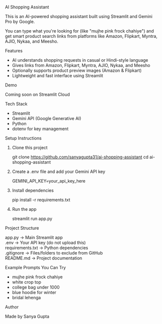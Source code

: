 AI Shopping Assistant

This is an AI-powered shopping assistant built using Streamlit and Gemini Pro by Google.

You can type what you're looking for (like "mujhe pink frock chahiye") and get smart product search links from platforms like Amazon, Flipkart, Myntra, AJIO, Nykaa, and Meesho.



Features

- AI understands shopping requests in casual or Hindi-style language
- Gives links from Amazon, Flipkart, Myntra, AJIO, Nykaa, and Meesho
- Optionally supports product preview images (Amazon & Flipkart)
- Lightweight and fast interface using Streamlit

Demo

Coming soon on Streamlit Cloud

Tech Stack

- Streamlit
- Gemini API (Google Generative AI)
- Python
- dotenv for key management

Setup Instructions

1. Clone this project

   git clone https://github.com/sanyagupta31/ai-shopping-assistant
   cd ai-shopping-assistant

2. Create a .env file and add your Gemini API key

   GEMINI_API_KEY=your_api_key_here

3. Install dependencies

   pip install -r requirements.txt

4. Run the app

   streamlit run app.py

Project Structure

app.py              → Main Streamlit app  
.env                → Your API key (do not upload this)  
requirements.txt    → Python dependencies  
.gitignore          → Files/folders to exclude from GitHub  
README.md           → Project documentation

Example Prompts You Can Try

- mujhe pink frock chahiye  
- white crop top  
- college bag under 1000  
- blue hoodie for winter  
- bridal lehenga

Author

Made by Sanya Gupta  


